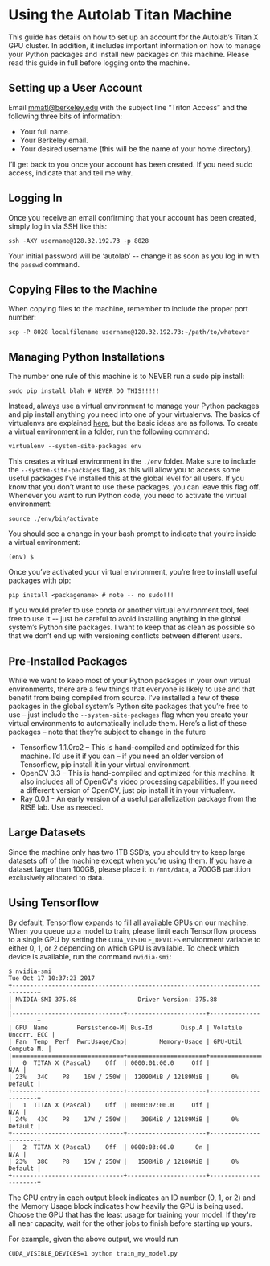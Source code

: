 # Using the Autolab Titan Machine

This guide has details on how to set up an account for the Autolab’s Titan X GPU cluster.
In addition, it includes important information on how to manage your Python packages and install new packages on this machine.
Please read this guide in full before logging onto the machine.

## Setting up a User Account

Email <mmatl@berkeley.edu> with the subject line “Triton Access” and the following three bits of information:
* Your full name.
* Your Berkeley email.
* Your desired username (this will be the name of your home directory).

I’ll get back to you once your account has been created. If you need sudo access, indicate that and tell me why.

## Logging In

Once you receive an email confirming that your account has been created, simply log in via SSH like this:

```shell
ssh -AXY username@128.32.192.73 -p 8028
```

Your initial password will be ‘autolab’ -- change it as soon as you log in with the `passwd` command.

## Copying Files to the Machine

When copying files to the machine, remember to include the proper port number:

```shell
scp -P 8028 localfilename username@128.32.192.73:~/path/to/whatever
```

## Managing Python Installations

The number one rule of this machine is to NEVER run a sudo pip install:

```shell
sudo pip install blah # NEVER DO THIS!!!!!
```

Instead, always use a virtual environment to manage your Python packages and pip install anything you need into one of your virtualenvs.
The basics of virtualenvs are explained [here](http://python-guide-pt-br.readthedocs.io/en/latest/dev/virtualenvs/), but the basic ideas are as follows.
To create a virtual environment in a folder, run the following command:

```shell
virtualenv --system-site-packages env
```

This creates a virtual environment in the `./env` folder.
Make sure to include the `--system-site-packages` flag, as this will allow you to access some useful packages 
I’ve installed this at the global level for all users. If you know that you don’t want to use these packages, you can leave this flag off.
Whenever you want to run Python code, you need to activate the virtual environment:

```shell
source ./env/bin/activate
```

You should see a change in your bash prompt to indicate that you’re inside a virtual environment:

```shell
(env) $
```

Once you’ve activated your virtual environment, you’re free to install useful packages with pip:

```shell
pip install <packagename> # note -- no sudo!!!
```

If you would prefer to use conda or another virtual environment tool, feel free to use it -- just be careful to avoid installing anything in the global system’s Python site packages.
I want to keep that as clean as possible so that we don’t end up with versioning conflicts between different users.

## Pre-Installed Packages
While we want to keep most of your Python packages in your own virtual environments, there are a few things that everyone is likely to use and that benefit from being compiled from source.
I’ve installed a few of these packages in the global system’s Python site packages that you’re free to use – just include the `--system-site-packages` flag when you create your virtual environments to automatically include them.
Here’s a list of these packages – note that they’re subject to change in the future

* Tensorflow 1.1.0rc2 – This is hand-compiled and optimized for this machine. I’d use it if you can – if you need an older version of Tensorflow, pip install it in your virtual environment.
* OpenCV 3.3 – This is hand-compiled and optimized for this machine. It also includes all of OpenCV's video processing capabilities. If you need a different version of OpenCV, just pip install it in your virtualenv.
* Ray 0.0.1 - An early version of a useful parallelization package from the RISE lab. Use as needed.

## Large Datasets
Since the machine only has two 1TB SSD’s, you should try to keep large datasets off of the machine except when you’re using them.
If you have a dataset larger than 100GB, please place it in `/mnt/data`, a 700GB partition exclusively allocated to data.

## Using Tensorflow
By default, Tensorflow expands to fill all available GPUs on our machine.
When you queue up a model to train, please limit each Tensorflow process to a single GPU by setting
the `CUDA_VISIBLE_DEVICES` environment variable to either 0, 1, or 2 depending on which GPU is available.
To check which device is available, run the command `nvidia-smi`:

```shell
$ nvidia-smi
Tue Oct 17 10:37:23 2017
+-----------------------------------------------------------------------------+
| NVIDIA-SMI 375.88                 Driver Version: 375.88                    |
|-------------------------------+----------------------+----------------------+
| GPU  Name        Persistence-M| Bus-Id        Disp.A | Volatile Uncorr. ECC |
| Fan  Temp  Perf  Pwr:Usage/Cap|         Memory-Usage | GPU-Util  Compute M. |
|===============================+======================+======================|
|   0  TITAN X (Pascal)    Off  | 0000:01:00.0     Off |                  N/A |
| 23%   34C    P8    16W / 250W |  12090MiB / 12189MiB |      0%      Default |
+-------------------------------+----------------------+----------------------+
|   1  TITAN X (Pascal)    Off  | 0000:02:00.0     Off |                  N/A |
| 24%   43C    P8    17W / 250W |    306MiB / 12189MiB |      0%      Default |
+-------------------------------+----------------------+----------------------+
|   2  TITAN X (Pascal)    Off  | 0000:03:00.0      On |                  N/A |
| 23%   38C    P8    15W / 250W |   1508MiB / 12186MiB |      0%      Default |
+-------------------------------+----------------------+----------------------+
```

The GPU entry in each output block indicates an ID number (0, 1, or 2) and the Memory Usage block indicates how heavily the GPU is being used.
Choose the GPU that has the least usage for training your model. If they're all near capacity, wait for the other jobs to finish before starting up yours.

For example, given the above output, we would run
```shell
CUDA_VISIBLE_DEVICES=1 python train_my_model.py
```


